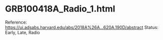 # GRB100418A_Radio_1.html

Reference: https://ui.adsabs.harvard.edu/abs/2018A%26A...620A.190D/abstract
Status: Early, Late, Radio